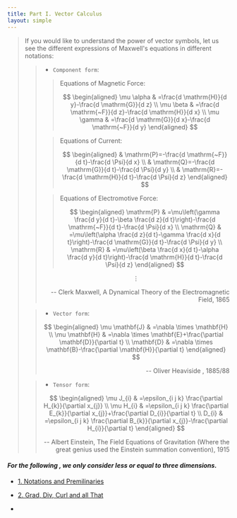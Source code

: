 ```yaml
---
title: Part I. Vector Calculus
layout: simple
---
```


> If you would like to understand the power of vector symbols, let us see the different expressions of Maxwell's equations in different notations:
>
>> - `Component form`:
>>
>>>  Equations of Magnetic Force:
>>> 
>>>  $$
\begin{aligned}
\mu \alpha & =\frac{d \mathrm{H}}{d y}-\frac{d \mathrm{G}}{d z} \\
\mu \beta & =\frac{d \mathrm{~F}}{d z}-\frac{d \mathrm{H}}{d x} \\
\mu \gamma & =\frac{d \mathrm{G}}{d x}-\frac{d \mathrm{~F}}{d y}
\end{aligned}
$$
>>
>>> Equations of Current:
>>> 
>>> $$
\begin{aligned}
& \mathrm{P}=-\frac{d \mathrm{~F}}{d t}-\frac{d \Psi}{d x} \\
& \mathrm{Q}=-\frac{d \mathrm{G}}{d t}-\frac{d \Psi}{d y} \\
& \mathrm{R}=-\frac{d \mathrm{H}}{d t}-\frac{d \Psi}{d z}
\end{aligned}
$$
>>
>>> Equations of Electromotive Force:
>>> 
>>> $$
\begin{aligned}
\mathrm{P} & =\mu\left(\gamma \frac{d y}{d t}-\beta \frac{d z}{d t}\right)-\frac{d \mathrm{~F}}{d t}-\frac{d \Psi}{d x} \\
\mathrm{Q} & =\mu\left(\alpha \frac{d z}{d t}-\gamma \frac{d x}{d t}\right)-\frac{d \mathrm{G}}{d t}-\frac{d \Psi}{d y} \\
\mathrm{R} & =\mu\left(\beta \frac{d x}{d t}-\alpha \frac{d y}{d t}\right)-\frac{d \mathrm{H}}{d t}-\frac{d \Psi}{d z}
\end{aligned}
$$
>>
>> $$\vdots$$
>>
>><p align="right">-- Clerk Maxwell, A Dynamical Theory of the Electromagnetic Field, 1865</p>
>
>> - `Vector form`:
>>
>> $$
\begin{aligned}
\mu \mathbf{J} & =\nabla \times \mathbf{H} \\
\mu \mathbf{H} & =\nabla \times \mathbf{E}+\frac{\partial \mathbf{D}}{\partial t} \\
\mathbf{D} & =\nabla \times \mathbf{B}-\frac{\partial \mathbf{H}}{\partial t}
\end{aligned}
$$
>>
>><p align="right">-- Oliver Heaviside , 1885/88</p>
> 
>> - `Tensor form`:
>>
>> $$
\begin{aligned}
\mu J_{i} & =\epsilon_{i j k} \frac{\partial H_{k}}{\partial x_{j}} \\
\mu H_{i} & =\epsilon_{i j k} \frac{\partial E_{k}}{\partial x_{j}}+\frac{\partial D_{i}}{\partial t} \\
D_{i} & =\epsilon_{i j k} \frac{\partial B_{k}}{\partial x_{j}}-\frac{\partial H_{i}}{\partial t}
\end{aligned}
$$
>>
>><p align="right"> -- Albert Einstein, The Field Equations of Gravitation (Where the great genius used the Einstein summation convention), 1915</p>

#### *For the following , we only consider less or equal to three dimensions.*

- [1. Notations and Premilinaries](/study/Imperial_mathematics/year_2/Multivariable_Calculus_and_Differential_Equations/Part_I_Vector_Calculus/1_Notations_and_premilinaries)

- [2. Grad, Div, Curl and all That](/study/Imperial_mathematics/year_2/Multivariable_Calculus_and_Differential_Equations/Part_I_Vector_Calculus/2_Div_Grad_Curl_and_all_That)


- 
